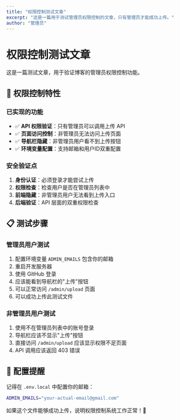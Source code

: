 ```yaml
---
title: "权限控制测试文章"
excerpt: "这是一篇用于测试管理员权限控制的文章，只有管理员才能成功上传。"
author: "管理员"
---
```


# 权限控制测试文章

这是一篇测试文章，用于验证博客的管理员权限控制功能。

## 🔐 权限控制特性

### 已实现的功能

- ✅ **API 权限验证**：只有管理员可以调用上传 API
- ✅ **页面访问控制**：非管理员无法访问上传页面
- ✅ **导航栏隐藏**：非管理员用户看不到上传按钮
- ✅ **环境变量配置**：支持邮箱和用户ID双重配置

### 安全验证点

1. **身份认证**：必须登录才能尝试上传
2. **权限检查**：检查用户是否在管理员列表中
3. **前端隐藏**：非管理员用户无法看到上传入口
4. **后端验证**：API 层面的双重权限检查

## 📋 测试步骤

### 管理员用户测试
1. 配置环境变量 `ADMIN_EMAILS` 包含你的邮箱
2. 重启开发服务器
3. 使用 GitHub 登录
4. 应该能看到导航栏的"上传"按钮
5. 可以正常访问 `/admin/upload` 页面
6. 可以成功上传此测试文件

### 非管理员用户测试
1. 使用不在管理员列表中的账号登录
2. 导航栏应该不显示"上传"按钮
3. 直接访问 `/admin/upload` 应该显示权限不足页面
4. API 调用应该返回 403 错误

## 🎯 配置提醒

记得在 `.env.local` 中配置你的邮箱：

```bash
ADMIN_EMAILS="your-actual-email@gmail.com"
```

如果这个文件能够成功上传，说明权限控制系统工作正常！🎉 